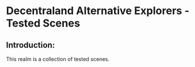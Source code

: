 # Decentraland Alternative Explorers - Tested Scenes

## Introduction:

This realm is a collection of tested scenes.